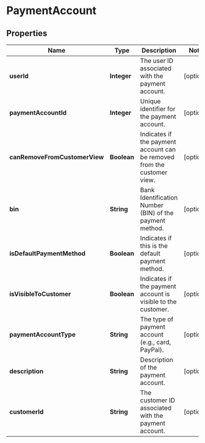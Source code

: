 
# PaymentAccount

## Properties
Name | Type | Description | Notes
------------ | ------------- | ------------- | -------------
**userId** | **Integer** | The user ID associated with the payment account. |  [optional]
**paymentAccountId** | **Integer** | Unique identifier for the payment account. |  [optional]
**canRemoveFromCustomerView** | **Boolean** | Indicates if the payment account can be removed from the customer view. |  [optional]
**bin** | **String** | Bank Identification Number (BIN) of the payment method. |  [optional]
**isDefaultPaymentMethod** | **Boolean** | Indicates if this is the default payment method. |  [optional]
**isVisibleToCustomer** | **Boolean** | Indicates if the payment account is visible to the customer. |  [optional]
**paymentAccountType** | **String** | The type of payment account (e.g., card, PayPal). |  [optional]
**description** | **String** | Description of the payment account. |  [optional]
**customerId** | **String** | The customer ID associated with the payment account. |  [optional]



